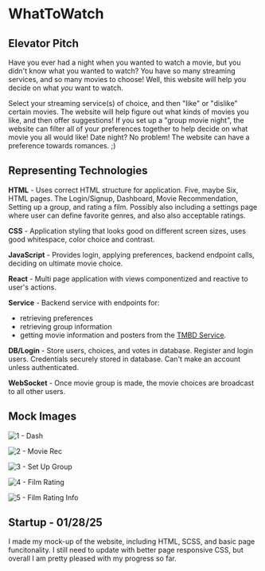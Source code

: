 # WhatToWatch
## Elevator Pitch
Have you ever had a night when you wanted to watch a movie, but you didn't know what you wanted to watch? You have so many streaming services, and so many movies to choose! Well, this website will help you decide on what *you* want to watch.

Select your streaming service(s) of choice, and then "like" or "dislike" certain movies. The website will help figure out what kinds of movies you like, and then offer suggestions! If you set up a "group movie night", the website can filter all of your preferences together to help decide on what movie you all would like! Date night? No problem! The website can have a preference towards romances. ;)

## Representing Technologies
**HTML** - Uses correct HTML structure for application. Five, maybe Six, HTML pages. The Login/Signup, Dashboard, Movie Recommendation, Setting up a group, and rating a film. Possibly also including a settings page where user can define favorite genres, and also also acceptable ratings.

**CSS** - Application styling that looks good on different screen sizes, uses good whitespace, color choice and contrast.

**JavaScript** - Provides login, applying preferences, backend endpoint calls, deciding on ultimate movie choice.

**React** - Multi page application with views componentized and reactive to user's actions.

**Service** - Backend service with endpoints for:
- retrieving preferences
- retrieving group information 
- getting movie information and posters from the [TMBD Service](developer.themoviedb.org).

**DB/Login** - Store users, choices, and votes in database. Register and login users. Credentials securely stored in database. Can't make an account unless authenticated.

**WebSocket** - Once movie group is made, the movie choices are broadcast to all other users.


## Mock Images
![1 - Dash](https://github.com/user-attachments/assets/effcdabe-26f0-4bcd-859b-51fb7ae99704)

![2 - Movie Rec](https://github.com/user-attachments/assets/9e867d01-f45c-41ae-aa1e-4ec06fc62e83)

![3 - Set Up Group](https://github.com/user-attachments/assets/7a7801f9-f0a0-4f95-ad1e-1e462651485d)

![4 - Film Rating](https://github.com/user-attachments/assets/42a161d9-45b1-4176-8a20-83c2d7e236ff)

![5 - Film Rating Info](https://github.com/user-attachments/assets/5a0007b0-f76d-4f79-b544-ef9266c98de7)

## Startup - 01/28/25
I made my mock-up of the website, including HTML, SCSS, and basic page funcitonality. I still need to update with better page responsive CSS, but overall I am pretty pleased with my progress so far.
